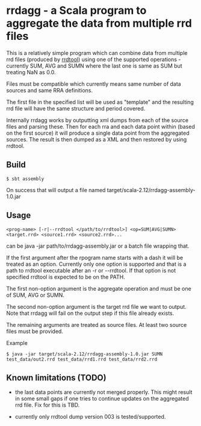 # rrdagg - a Scala program to aggregate the data from multiple rrd files

This is a relatively simple program which can combine data from multiple rrd files
(produced by [rrdtool](http://oss.oetiker.ch/rrdtool/)) using one of the supported
operations - currently SUM, AVG and SUMN where the last one is same as SUM but
treating NaN as 0.0.

Files must be compatible which currently means same number of data sources and same
RRA definitions.

The first file in the specified list will be used as "template" and the resulting rrd
file will have the same structure and period covered.

Internally rrdagg works by outputting xml dumps from each of the source files and
parsing these. Then for each rra and each data point within (based on the first source)
it will produce a single data point from the aggregated sources. The result is then
dumped as a XML and then restored by using rrdtool.

## Build

    $ sbt assembly

On success that will output a file named target/scala-2.12/rrdagg-assembly-1.0.jar

## Usage

    <prog-name> [-r|--rrdtool </path/to/rrdtool>] <op=SUM|AVG|SUMN> <target.rrd> <source1.rrd> <source2.rrd>...

<prog-name> can be java -jar path/to/rrdagg-assembly.jar or a batch file wrapping that.

If the first argument after the rpogram name starts with a dash it will be treated as an
option. Currently only one option is supported and that is a path to rrdtool executable
after an -r or --rrdtool. If that option is not specified rrdtool is expected to be
on the PATH.

The first non-option argument is the aggregate operation and must be one of SUM, AVG or SUMN.

The second non-option argument is the target rrd file we want to output. Note that rrdagg will
fail on the output step if this file already exists.

The remaining arguments are treated as source files. At least two source files must be
provided.

Example

    $ java -jar target/scala-2.12/rrdagg-assembly-1.0.jar SUMN test_data/out2.rrd test_data/rrd1.rrd test_data/rrd2.rrd

## Known limitations (TODO)

- the last data points are currently not merged properly. This might result in some small 
gaps if one tries to continue updates on the aggregated rrd file. Fix for this is TBD.

- currently only rrdtool dump version 003 is tested/supported.
